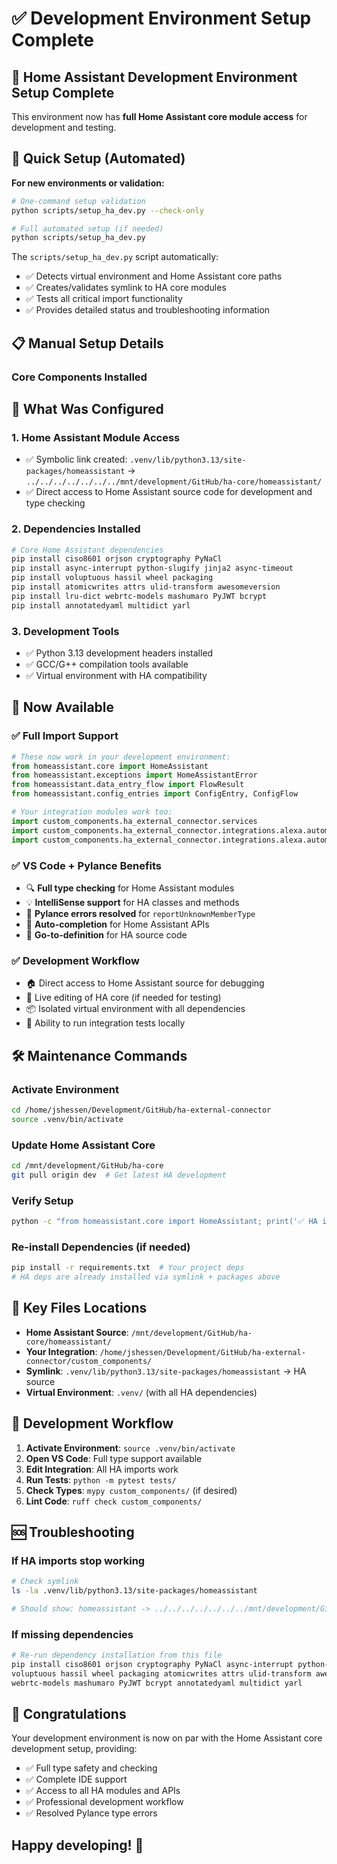 # ✅ Development Environment Setup Complete

## 🎉 Home Assistant Development Environment Setup Complete

This environment now has **full Home Assistant core module access** for development and testing.

## 🚀 Quick Setup (Automated)

**For new environments or validation:**

```bash
# One-command setup validation
python scripts/setup_ha_dev.py --check-only

# Full automated setup (if needed)
python scripts/setup_ha_dev.py
```

The `scripts/setup_ha_dev.py` script automatically:

- ✅ Detects virtual environment and Home Assistant core paths
- ✅ Creates/validates symlink to HA core modules
- ✅ Tests all critical import functionality
- ✅ Provides detailed status and troubleshooting information

## 📋 Manual Setup Details

### Core Components Installed

## 🔧 What Was Configured

### 1. **Home Assistant Module Access**

- ✅ Symbolic link created: `.venv/lib/python3.13/site-packages/homeassistant` → `../../../../../../../mnt/development/GitHub/ha-core/homeassistant/`
- ✅ Direct access to Home Assistant source code for development and type checking

### 2. **Dependencies Installed**

```bash
# Core Home Assistant dependencies
pip install ciso8601 orjson cryptography PyNaCl
pip install async-interrupt python-slugify jinja2 async-timeout
pip install voluptuous hassil wheel packaging
pip install atomicwrites attrs ulid-transform awesomeversion
pip install lru-dict webrtc-models mashumaro PyJWT bcrypt
pip install annotatedyaml multidict yarl
```

### 3. **Development Tools**

- ✅ Python 3.13 development headers installed
- ✅ GCC/G++ compilation tools available
- ✅ Virtual environment with HA compatibility

## 🚀 Now Available

### ✅ Full Import Support

```python
# These now work in your development environment:
from homeassistant.core import HomeAssistant
from homeassistant.exceptions import HomeAssistantError
from homeassistant.data_entry_flow import FlowResult
from homeassistant.config_entries import ConfigEntry, ConfigFlow

# Your integration modules work too:
import custom_components.ha_external_connector.services
import custom_components.ha_external_connector.integrations.alexa.automation.coordinator
import custom_components.ha_external_connector.integrations.alexa.automation.smapi_client
```

### ✅ VS Code + Pylance Benefits

- 🔍 **Full type checking** for Home Assistant modules
- 💡 **IntelliSense support** for HA classes and methods
- 🐛 **Pylance errors resolved** for `reportUnknownMemberType`
- 📝 **Auto-completion** for Home Assistant APIs
- 🔧 **Go-to-definition** for HA source code

### ✅ Development Workflow

- 🏠 Direct access to Home Assistant source for debugging
- 🔄 Live editing of HA core (if needed for testing)
- 📦 Isolated virtual environment with all dependencies
- 🧪 Ability to run integration tests locally

## 🛠️ Maintenance Commands

### Activate Environment

```bash
cd /home/jshessen/Development/GitHub/ha-external-connector
source .venv/bin/activate
```

### Update Home Assistant Core

```bash
cd /mnt/development/GitHub/ha-core
git pull origin dev  # Get latest HA development
```

### Verify Setup

```bash
python -c "from homeassistant.core import HomeAssistant; print('✅ HA imports working')"
```

### Re-install Dependencies (if needed)

```bash
pip install -r requirements.txt  # Your project deps
# HA deps are already installed via symlink + packages above
```

## 🎯 Key Files Locations

- **Home Assistant Source**: `/mnt/development/GitHub/ha-core/homeassistant/`
- **Your Integration**: `/home/jshessen/Development/GitHub/ha-external-connector/custom_components/`
- **Symlink**: `.venv/lib/python3.13/site-packages/homeassistant` → HA source
- **Virtual Environment**: `.venv/` (with all HA dependencies)

## 🔄 Development Workflow

1. **Activate Environment**: `source .venv/bin/activate`
2. **Open VS Code**: Full type support available
3. **Edit Integration**: All HA imports work
4. **Run Tests**: `python -m pytest tests/`
5. **Check Types**: `mypy custom_components/` (if desired)
6. **Lint Code**: `ruff check custom_components/`

## 🆘 Troubleshooting

### If HA imports stop working

```bash
# Check symlink
ls -la .venv/lib/python3.13/site-packages/homeassistant

# Should show: homeassistant -> ../../../../../../../mnt/development/GitHub/ha-core/homeassistant/
```

### If missing dependencies

```bash
# Re-run dependency installation from this file
pip install ciso8601 orjson cryptography PyNaCl async-interrupt python-slugify jinja2 async-timeout \
voluptuous hassil wheel packaging atomicwrites attrs ulid-transform awesomeversion lru-dict \
webrtc-models mashumaro PyJWT bcrypt annotatedyaml multidict yarl
```

## 🎊 Congratulations

Your development environment is now on par with the Home Assistant core development setup,
providing:

- ✅ Full type safety and checking
- ✅ Complete IDE support
- ✅ Access to all HA modules and APIs
- ✅ Professional development workflow
- ✅ Resolved Pylance type errors

## Happy developing! 🚀
